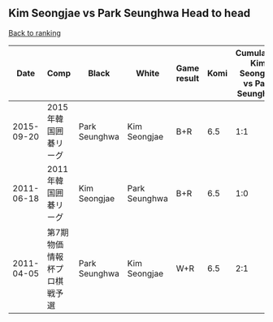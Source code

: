 ## Kim Seongjae vs Park Seunghwa Head to head

[Back to ranking](../../index.md)




| **Date** | **Comp** | **Black** | **White** | **Game result** | **Komi** | **Cumulative Kim Seongjae vs Park Seunghwa** | **Kim Seongjae streak** | **Park Seunghwa streak** | 
| --- | --- | --- | --- | --- | --- | --- | --- | --- |
| 2015-09-20 | 2015年韓国囲碁リーグ | Park Seunghwa | Kim Seongjae | B+R | 6.5 | 1:1 | 0 | 1 | 
| 2011-06-18 | 2011年韓国囲碁リーグ | Kim Seongjae | Park Seunghwa | B+R | 6.5 | 1:0 | 1 | 0 | 
| 2011-04-05 | 第7期物価情報杯プロ棋戦予選 | Park Seunghwa | Kim Seongjae | W+R | 6.5 | 2:1 | 1 | 0 |





